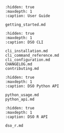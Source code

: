 ```{include} ../README.md

```

```{toctree}
:hidden: true
:maxdepth: 1
:caption: User Guide

getting_started.md
```

```{toctree}
:hidden: true
:maxdepth: 1
:caption: DSO CLI

cli_installation.md
cli_command_reference.md
cli_configuration.md
CHANGELOG.md
contributing.md
```

```{toctree}
:hidden: true
:maxdepth: 1
:caption: DSO Python API

python_usage.md
python_api.md
```

```{toctree}
:hidden: true
:maxdepth: 1
:caption: DSO R API

dso_r.md
```
